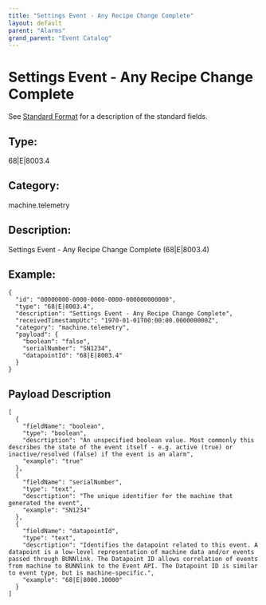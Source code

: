 ```yaml
---
title: "Settings Event - Any Recipe Change Complete"
layout: default
parent: "Alarms"
grand_parent: "Event Catalog"
---
```


# Settings Event - Any Recipe Change Complete

See [Standard Format](/event-subscriptions/event-format) for a description of the standard fields.

## Type:

68\|E\|8003.4

## Category:

machine.telemetry

## Description: 

Settings Event - Any Recipe Change Complete (68\|E\|8003.4)

## Example:

```
{
  "id": "00000000-0000-0000-0000-000000000000",
  "type": "68|E|8003.4",
  "description": "Settings Event - Any Recipe Change Complete",
  "receivedTimestampUtc": "1970-01-01T00:00:00.000000000Z",
  "category": "machine.telemetry",
  "payload": {
    "boolean": "false",
    "serialNumber": "SN1234",
    "datapointId": "68|E|8003.4"
  }
}
```

## Payload Description

```
[
  {
    "fieldName": "boolean",
    "type": "boolean",
    "descrtiption": "An unspecified boolean value. Most commonly this describes the state of the event itself - e.g. active (true) or inactive/resolved (false) if the event is an alarm",
    "example": "true"
  },
  {
    "fieldName": "serialNumber",
    "type": "text",
    "descrtiption": "The unique identifier for the machine that generated the event",
    "example": "SN1234"
  },
  {
    "fieldName": "datapointId",
    "type": "text",
    "descrtiption": "Identifies the datapoint related to this event. A datapoint is a low-level representation of machine data and/or events passed through BUNNlink. The Datapoint ID allows correlation of events from machine to BUNNlink to the Event API. The Datapoint ID is similar to event type, but is machine-specific.",
    "example": "68|E|8000.10000"
  }
]
```

